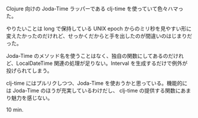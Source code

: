 Clojure 向けの Joda-Time ラッパーである clj-time を使っていて色々ハマった。

やりたいことは long で保持している UNIX epoch からのミリ秒を見やすい形に変えたかったのだけれど、せっかくだからと手を出したのが間違いのはじまりだった。

Joda-Time のメソッド名を使うことはなく、独自の関数にしてあるのだけれど、LocalDateTime 関連の処理が足りない。Interval を生成するだけで例外が投げられてしまう。

clj-time にはプルリクしつつ、Joda-Time を使おうかと思っている。機能的には Joda-Time のほうが充実しているわけだし、 clj-time の提供する関数にあまり魅力を感じない。

10 min.
